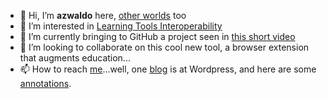 - 👋 Hi, I’m <strong>azwaldo</strong> here, <a href="http://wiki.secondlife.com/wiki/User:Azwaldo_Villota">other worlds</a> too
- 👀 I’m interested in <a href="https://www.imsglobal.org/glossary">Learning Tools Interoperability</a>
- 🌱 I’m currently bringing to GitHub a project seen in <a href="https://www.youtube.com/embed/Yl1f13rAzzs">this short video</a>
- 💞️ I’m looking to collaborate on this cool new tool, a browser extension that augments education...
- 📫 How to reach <a href="http://about.me/azwaldo">me</a>...well, one <a href="http://azwaldo.wordpress.com">blog</a> is at Wordpress, and here are some <a href="https://hypothes.is/users/azwaldo?q=tag%3ALTI-discussion">annotations</a>.

<!---
azwaldo/azwaldo is a ✨ special ✨ repository because its `README.md` (this file) appears on your GitHub profile.
You can click the Preview link to take a look at your changes.
--->
